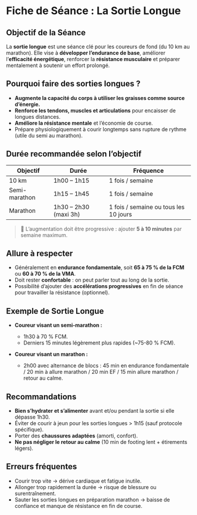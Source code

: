 # Fiche de Séance : La Sortie Longue

## Objectif de la Séance

La **sortie longue** est une séance clé pour les coureurs de fond (du 10 km au marathon). Elle vise à **développer l’endurance de base**, améliorer l’**efficacité énergétique**, renforcer la **résistance musculaire** et préparer mentalement à soutenir un effort prolongé.

## Pourquoi faire des sorties longues ?

- **Augmente la capacité du corps à utiliser les graisses comme source d’énergie.**
- **Renforce les tendons, muscles et articulations** pour encaisser de longues distances.
- **Améliore la résistance mentale** et l’économie de course.
- Prépare physiologiquement à courir longtemps sans rupture de rythme (utile du semi au marathon).

## Durée recommandée selon l’objectif

| Objectif | Durée | Fréquence |
|---------|--------|------------|
| 10 km   | 1h00 – 1h15 | 1 fois / semaine |
| Semi-marathon | 1h15 – 1h45 | 1 fois / semaine |
| Marathon | 1h30 – 2h30 (maxi 3h) | 1 fois / semaine ou tous les 10 jours |

> 🔁 L’augmentation doit être progressive : ajouter **5 à 10 minutes** par semaine maximum.

## Allure à respecter

- Généralement en **endurance fondamentale**, soit **65 à 75 % de la FCM** ou **60 à 70 % de la VMA**.
- Doit rester **confortable** : on peut parler tout au long de la sortie.
- Possibilité d’ajouter des **accélérations progressives** en fin de séance pour travailler la résistance (optionnel).

## Exemple de Sortie Longue

- **Coureur visant un semi-marathon :**
  - 1h30 à 70 % FCM.
  - Derniers 15 minutes légèrement plus rapides (~75-80 % FCM).

- **Coureur visant un marathon :**
  - 2h00 avec alternance de blocs : 45 min en endurance fondamentale / 20 min à allure marathon / 20 min EF / 15 min allure marathon / retour au calme.

## Recommandations

- **Bien s’hydrater et s’alimenter** avant et/ou pendant la sortie si elle dépasse 1h30.
- Éviter de courir à jeun pour les sorties longues > 1h15 (sauf protocole spécifique).
- Porter des **chaussures adaptées** (amorti, confort).
- **Ne pas négliger le retour au calme** (10 min de footing lent + étirements légers).

## Erreurs fréquentes

- Courir trop vite → dérive cardiaque et fatigue inutile.
- Allonger trop rapidement la durée → risque de blessure ou surentraînement.
- Sauter les sorties longues en préparation marathon → baisse de confiance et manque de résistance en fin de course.

